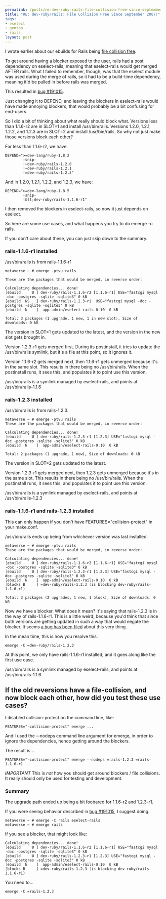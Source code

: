 ```yaml
--- 
permalink: /posts/re-dev-ruby-rails-file-collision-free-since-september-2007.html
title: "RE: dev-ruby/rails: File Collision Free Since September 2007!"
tags: 
- eselect
- gentoo
- rails
layout: post
---
```

I wrote earlier about our ebuilds for Rails being [file collision free](/blog/permalink/dev-ruby-rails-file-collision-free-since-september-2007.html).

To get around having a blocker exposed to the user, rails had a post dependency on eselect-rails, meaning that eselect-rails would get merged AFTER rails. What I failed to remember, though, was that the eselect module was used during the merge of rails, so it had to be a build-time dependency, meaning it'd be pulled in before rails was merged.

This resulted in [bug #191015](https://bugs.gentoo.org/show_bug.cgi?id=191015).

Just changing it to DEPEND, and leaving the blockers in eselect-rails would have made annoying blockers, that would probably be a bit confusing for end-users.

So I did a bit of thinking about what really should block what. Versions less than 1.1.6-r2 are in SLOT=1 and install /usr/bin/rails. Versions 1.2.0, 1.2.1, 1.2.2, and 1.2.3 are in SLOT=2 and install /usr/bin/rails. So why not just make those versions block each other?

For less than 1.1.6-r2, we have:

    DEPEND=">=dev-lang/ruby-1.8.2
			-snip-
            !~dev-ruby/rails-1.2.0
            !~dev-ruby/rails-1.2.1
            !=dev-ruby/rails-1.2.3"

And in 1.2.0, 1.2.1, 1.2.2, and 1.2.3, we have:

    DEPEND=">=dev-lang/ruby-1.8.5
    		-snip-
            !&lt;dev-ruby/rails-1.1.6-r1"

I then removed the blockers in eselect-rails, so now it just depends on eselect.

So here are some use cases, and what happens you try to do emerge -u rails.

If you don't care about these, you can just skip down to the summary.

### rails-1.1.6-r1 installed

/usr/bin/rails is from rails-1.1.6-r1

    metaverse ~ # emerge -ptvu rails

    These are the packages that would be merged, in reverse order:

    Calculating dependencies... done!
    [ebuild     U ] dev-ruby/rails-1.1.6-r2 [1.1.6-r1] USE="fastcgi mysql -doc -postgres -sqlite -sqlite3" 0 kB 
    [ebuild  NS   ] dev-ruby/rails-1.2.3-r1  USE="fastcgi mysql -doc -postgres -sqlite -sqlite3" 0 kB 
    [ebuild  N    ]  app-admin/eselect-rails-0.10  0 kB 
    
    Total: 3 packages (1 upgrade, 1 new, 1 in new slot), Size of downloads: 0 kB

The version in SLOT=1 gets updated to the latest, and the version in the new slot gets brought in.

Version 1.2.3-r1 gets merged first. During its postinstall, it tries to update the /usr/bin/rails symlink, but it's a file at this point, so it ignores it.

Version 1.1.6-r2 gets merged next, then 1.1.6-r1 gets unmerged because it's in the same slot. This results in there being no /usr/bin/rails. When the postinstall runs, it sees this, and populates it to point use this version. 

/usr/bin/rails is a symlink managed by eselect-rails, and points at /usr/bin/rails-1.1.6

### rails-1.2.3 installed

/usr/bin/rails is from rails-1.2.3.

    metaverse ~ # emerge -ptvu rails
    These are the packages that would be merged, in reverse order:

    Calculating dependencies... done!
    [ebuild     U ] dev-ruby/rails-1.2.3-r1 [1.2.3] USE="fastcgi mysql -doc -postgres -sqlite -sqlite3" 0 kB 
    [ebuild  N    ]  app-admin/eselect-rails-0.10  0 kB 
    
    Total: 2 packages (1 upgrade, 1 new), Size of downloads: 0 kB

The version in SLOT=2 gets updated to the latest.

Version 1.2.3-r1 gets merged next, then 1.2.3 gets unmerged because it's in the same slot. This results in there being no /usr/bin/rails. When the postinstall runs, it sees this, and populates it to point use this version. 

/usr/bin/rails is a symlink managed by eselect-rails, and points at /usr/bin/rails-1.2.3

### rails-1.1.6-r1 and rails-1.2.3 installed

This can only happen if you don't have FEATURES="collision-protect" in your make.conf.

/usr/bin/rails ends up being from whichever version was last installed.

    metaverse ~ # emerge -ptvu rails
    These are the packages that would be merged, in reverse order:

    Calculating dependencies... done!
    [ebuild     U ] dev-ruby/rails-1.1.6-r2 [1.1.6-r1] USE="fastcgi mysql -doc -postgres -sqlite -sqlite3" 0 kB 
    [ebuild     U ] dev-ruby/rails-1.2.3-r1 [1.2.3] USE="fastcgi mysql -doc -postgres -sqlite -sqlite3" 0 kB 
    [ebuild  N    ]  app-admin/eselect-rails-0.10  0 kB 
    [blocks B     ] =dev-ruby/rails-1.2.3 (is blocking dev-ruby/rails-1.1.6-r1)

    Total: 3 packages (2 upgrades, 1 new, 1 block), Size of downloads: 0 kB

Now we have a blocker. What does it mean? It's saying that rails-1.2.3 is in the way of rails-1.1.6-r1. This is a little weird, because you'd think that since both versions are getting updated in such a way that would negate the blocker. It seems [a bug has been filed](https://bugs.gentoo.org/show_bug.cgi?id=172812) about this very thing.

In the mean time, this is how you resolve this:

    emerge -C =dev-ruby/rails-1.2.3

At this point, we only have rails-1.1.6-r1 installed, and it goes along like the first use case.

/usr/bin/rails is a symlink managed by eselect-rails, and points at /usr/bin/rails-1.1.6

## If the old reversions have a file-collision, and now block each other, how did you test these use cases?

I disabled collision-protect on the command line, like:

    FEATURES="-collision-protect" emerge ...

And I used the --nodeps command line argument for emerge, in order to ignore the dependencies, hence getting around the blockers.

The result is...

	FEATURES="-collision-protect" emerge --nodeps =rails-1.2.3 =rails-1.1.6-r1

*IMPORTANT* This is *not* how you should get around blockers / file collisions. It really should only be used for testing and development.

### Summary

The upgrade path ended up being a bit foobared for 1.1.6-r2 and 1.2.3-r1.

If you were seeing behavior described in [bug #191015](https://bugs.gentoo.org/show_bug.cgi?id=191015), I suggest doing:

    metaverse ~ # emerge -C rails eselect-rails
	metaverse ~ # emerge rails

If you see a blocker, that might look like:

    Calculating dependencies... done!
    [ebuild     U ] dev-ruby/rails-1.1.6-r2 [1.1.6-r1] USE="fastcgi mysql -doc -postgres -sqlite -sqlite3" 0 kB 
    [ebuild     U ] dev-ruby/rails-1.2.3-r1 [1.2.3] USE="fastcgi mysql -doc -postgres -sqlite -sqlite3" 0 kB 
    [ebuild  N    ]  app-admin/eselect-rails-0.10  0 kB 
    [blocks B     ] =dev-ruby/rails-1.2.3 (is blocking dev-ruby/rails-1.1.6-r1)

You need to...

    emerge -C =rails-1.2.3

